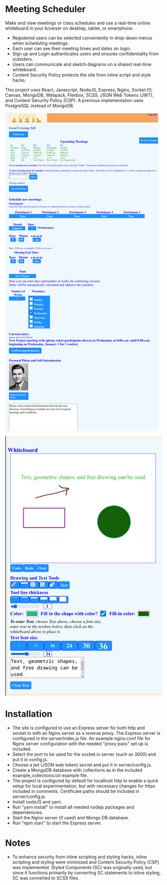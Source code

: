 # Meeting Scheduler

Make and view meetings or class schedules and use a real-time 
online whiteboard in your browser on desktop, tablet, or smartphone.

* Registered users can be selected conveniently in drop-down menus when scheduling meetings. 
* Each user can see their meeting times and dates on login. 
* Sign up and Login authenticates users and ensures confidentiality from outsiders.
* Users can communicate and sketch diagrams on a shared real-time whiteboard.
* Content Security Policy protects the site from inline script and style hacks. 

This project uses React, Javascript, NodeJS, Express, Nginx, Socket.IO, Canvas, MongoDB, Webpack, Flexbox, SCSS, JSON Web Tokens (JWT), and Content Security Policy (CSP). A previous implementation uses PostgreSQL instead of MongoDB.

![schedulerpage.png](src/app/img/schedulerpage.png)

![whiteboard.png](src/app/img/whiteboard.png)

# Installation
* The site is configured to use an Express server for both http and socket.io with an Nginx server as a reverse proxy. The Express server is configured in the server/index.js file. An example nginx.conf file for Nginx server configuration with the needed "proxy pass" set up is included. 
* Select the port to be used for the socket.io server (such as 3000) and put it in config.js.
* Choose a jwt (JSON web token) secret and put it in server/config.js. 
* Create a MongoDB database with collections as in the included example_collections.txt example file.  
* The project is configured by default for localhost http to enable a quick setup for local experimentation, but with necessary changes for https included in comments. Certificate paths should be included in server/config.js.
* Install nodeJS and yarn.
* Run "yarn install" to install all needed nodejs packages and dependencies.
* Start the Nginx server (if used) and Mongo DB database.
* Run "npm start" to start the Express server.

# Notes
* To enhance security from inline scripting and styling hacks, inline scripting and styling were minimized and Content Security Policy (CSP) was implemented. Styled Components (SC) was originally used, but since it functions primarily by converting SC statements to inline styling, SC was converted to SCSS files.

